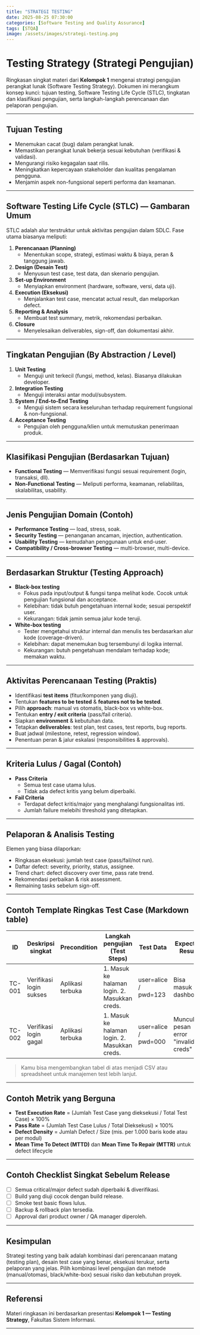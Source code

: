 ```yaml
---
title: "STRATEGI TESTING"
date: 2025-08-25 07:30:00
categories: [Software Testing and Quality Assurance]
tags: [STQA]
image: /assets/images/strategi-testing.png
---
```



# Testing Strategy (Strategi Pengujian)
Ringkasan singkat materi dari **Kelompok 1** mengenai strategi pengujian perangkat lunak (Software Testing Strategy). Dokumen ini merangkum konsep kunci: tujuan testing, Software Testing Life Cycle (STLC), tingkatan dan klasifikasi pengujian, serta langkah-langkah perencanaan dan pelaporan pengujian.

---

## Tujuan Testing
- Menemukan cacat (bug) dalam perangkat lunak.
- Memastikan perangkat lunak bekerja sesuai kebutuhan (verifikasi & validasi).
- Mengurangi risiko kegagalan saat rilis.
- Meningkatkan kepercayaan stakeholder dan kualitas pengalaman pengguna.
- Menjamin aspek non-fungsional seperti performa dan keamanan.

---

## Software Testing Life Cycle (STLC) — Gambaran Umum
STLC adalah alur terstruktur untuk aktivitas pengujian dalam SDLC. Fase utama biasanya meliputi:
1. **Perencanaan (Planning)**  
   - Menentukan scope, strategi, estimasi waktu & biaya, peran & tanggung jawab.
2. **Design (Desain Test)**  
   - Menyusun test case, test data, dan skenario pengujian.
3. **Set-up Environment**  
   - Menyiapkan environment (hardware, software, versi, data uji).
4. **Execution (Eksekusi)**  
   - Menjalankan test case, mencatat actual result, dan melaporkan defect.
5. **Reporting & Analysis**  
   - Membuat test summary, metrik, rekomendasi perbaikan.
6. **Closure**  
   - Menyelesaikan deliverables, sign-off, dan dokumentasi akhir.

---

## Tingkatan Pengujian (By Abstraction / Level)
1. **Unit Testing**  
   - Menguji unit terkecil (fungsi, method, kelas). Biasanya dilakukan developer.
2. **Integration Testing**  
   - Menguji interaksi antar modul/subsystem.
3. **System / End-to-End Testing**  
   - Menguji sistem secara keseluruhan terhadap requirement fungsional & non-fungsional.
4. **Acceptance Testing**  
   - Pengujian oleh pengguna/klien untuk memutuskan penerimaan produk.

---

## Klasifikasi Pengujian (Berdasarkan Tujuan)
- **Functional Testing** — Memverifikasi fungsi sesuai requirement (login, transaksi, dll).
- **Non-Functional Testing** — Meliputi performa, keamanan, reliabilitas, skalabilitas, usability.

---

## Jenis Pengujian Domain (Contoh)
- **Performance Testing** — load, stress, soak.
- **Security Testing** — penanganan ancaman, injection, authentication.
- **Usability Testing** — kemudahan penggunaan untuk end-user.
- **Compatibility / Cross-browser Testing** — multi-browser, multi-device.

---

## Berdasarkan Struktur (Testing Approach)
- **Black-box testing**  
  - Fokus pada input/output & fungsi tanpa melihat kode. Cocok untuk pengujian fungsional dan acceptance.
  - Kelebihan: tidak butuh pengetahuan internal kode; sesuai perspektif user.
  - Kekurangan: tidak jamin semua jalur kode teruji.
- **White-box testing**  
  - Tester mengetahui struktur internal dan menulis tes berdasarkan alur kode (coverage-driven).
  - Kelebihan: dapat menemukan bug tersembunyi di logika internal.
  - Kekurangan: butuh pengetahuan mendalam terhadap kode; memakan waktu.

---

## Aktivitas Perencanaan Testing (Praktis)
- Identifikasi **test items** (fitur/komponen yang diuji).
- Tentukan **features to be tested** & **features not to be tested**.
- Pilih **approach**: manual vs otomatis, black-box vs white-box.
- Tentukan **entry / exit criteria** (pass/fail criteria).
- Siapkan **environment** & kebutuhan data.
- Tetapkan **deliverables**: test plan, test cases, test reports, bug reports.
- Buat jadwal (milestone, retest, regression window).
- Penentuan peran & jalur eskalasi (responsibilities & approvals).

---

## Kriteria Lulus / Gagal (Contoh)
- **Pass Criteria**
  - Semua test case utama lulus.
  - Tidak ada defect kritis yang belum diperbaiki.
- **Fail Criteria**
  - Terdapat defect kritis/major yang menghalangi fungsionalitas inti.
  - Jumlah failure melebihi threshold yang ditetapkan.

---

## Pelaporan & Analisis Testing
Elemen yang biasa dilaporkan:
- Ringkasan eksekusi: jumlah test case (pass/fail/not run).
- Daftar defect: severity, priority, status, assignee.
- Trend chart: defect discovery over time, pass rate trend.
- Rekomendasi perbaikan & risk assessment.
- Remaining tasks sebelum sign-off.

---

## Contoh Template Ringkas Test Case (Markdown table)

| ID     | Deskripsi singkat            | Precondition      | Langkah pengujian (Test Steps)                 | Test Data             | Expected Result                     | Status |
|--------|------------------------------|-------------------|------------------------------------------------|-----------------------|-------------------------------------|--------|
| TC-001 | Verifikasi login sukses      | Aplikasi terbuka  | 1. Masuk ke halaman login. 2. Masukkan creds.  | user=alice / pwd=123  | Bisa masuk ke dashboard             | Pass   |
| TC-002 | Verifikasi login gagal       | Aplikasi terbuka  | 1. Masuk ke halaman login. 2. Masukkan creds.  | user=alice / pwd=000  | Muncul pesan error "invalid creds"  | Fail   |

> Kamu bisa mengembangkan tabel di atas menjadi CSV atau spreadsheet untuk manajemen test lebih lanjut.

---

## Contoh Metrik yang Berguna
- **Test Execution Rate** = (Jumlah Test Case yang dieksekusi / Total Test Case) × 100%
- **Pass Rate** = (Jumlah Test Case Lulus / Total Dieksekusi) × 100%
- **Defect Density** = Jumlah Defect / Size (mis. per 1.000 baris kode atau per modul)
- **Mean Time To Detect (MTTD)** dan **Mean Time To Repair (MTTR)** untuk defect lifecycle

---

## Contoh Checklist Singkat Sebelum Release
- [ ] Semua critical/major defect sudah diperbaiki & diverifikasi.
- [ ] Build yang diuji cocok dengan build release.
- [ ] Smoke test basic flows lulus.
- [ ] Backup & rollback plan tersedia.
- [ ] Approval dari product owner / QA manager diperoleh.

---

## Kesimpulan
Strategi testing yang baik adalah kombinasi dari perencanaan matang (testing plan), desain test case yang benar, eksekusi terukur, serta pelaporan yang jelas. Pilih kombinasi level pengujian dan metode (manual/otomasi, black/white-box) sesuai risiko dan kebutuhan proyek.

---

## Referensi
Materi ringkasan ini berdasarkan presentasi **Kelompok 1 — Testing Strategy**, Fakultas Sistem Informasi.

---
